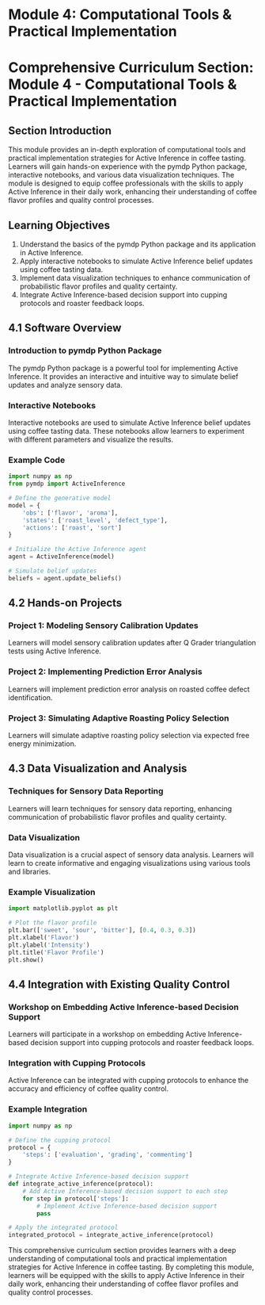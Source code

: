 # Module 4: Computational Tools & Practical Implementation

# Comprehensive Curriculum Section: Module 4 - Computational Tools & Practical Implementation

## Section Introduction

This module provides an in-depth exploration of computational tools and practical implementation strategies for Active Inference in coffee tasting. Learners will gain hands-on experience with the pymdp Python package, interactive notebooks, and various data visualization techniques. The module is designed to equip coffee professionals with the skills to apply Active Inference in their daily work, enhancing their understanding of coffee flavor profiles and quality control processes.

## Learning Objectives

1. Understand the basics of the pymdp Python package and its application in Active Inference.
2. Apply interactive notebooks to simulate Active Inference belief updates using coffee tasting data.
3. Implement data visualization techniques to enhance communication of probabilistic flavor profiles and quality certainty.
4. Integrate Active Inference-based decision support into cupping protocols and roaster feedback loops.

## 4.1 Software Overview

### Introduction to pymdp Python Package

The pymdp Python package is a powerful tool for implementing Active Inference. It provides an interactive and intuitive way to simulate belief updates and analyze sensory data.

### Interactive Notebooks

Interactive notebooks are used to simulate Active Inference belief updates using coffee tasting data. These notebooks allow learners to experiment with different parameters and visualize the results.

### Example Code

```python
import numpy as np
from pymdp import ActiveInference

# Define the generative model
model = {
    'obs': ['flavor', 'aroma'],
    'states': ['roast_level', 'defect_type'],
    'actions': ['roast', 'sort']
}

# Initialize the Active Inference agent
agent = ActiveInference(model)

# Simulate belief updates
beliefs = agent.update_beliefs()
```

## 4.2 Hands-on Projects

### Project 1: Modeling Sensory Calibration Updates

Learners will model sensory calibration updates after Q Grader triangulation tests using Active Inference.

### Project 2: Implementing Prediction Error Analysis

Learners will implement prediction error analysis on roasted coffee defect identification.

### Project 3: Simulating Adaptive Roasting Policy Selection

Learners will simulate adaptive roasting policy selection via expected free energy minimization.

## 4.3 Data Visualization and Analysis

### Techniques for Sensory Data Reporting

Learners will learn techniques for sensory data reporting, enhancing communication of probabilistic flavor profiles and quality certainty.

### Data Visualization

Data visualization is a crucial aspect of sensory data analysis. Learners will learn to create informative and engaging visualizations using various tools and libraries.

### Example Visualization

```python
import matplotlib.pyplot as plt

# Plot the flavor profile
plt.bar(['sweet', 'sour', 'bitter'], [0.4, 0.3, 0.3])
plt.xlabel('Flavor')
plt.ylabel('Intensity')
plt.title('Flavor Profile')
plt.show()
```

## 4.4 Integration with Existing Quality Control

### Workshop on Embedding Active Inference-based Decision Support

Learners will participate in a workshop on embedding Active Inference-based decision support into cupping protocols and roaster feedback loops.

### Integration with Cupping Protocols

Active Inference can be integrated with cupping protocols to enhance the accuracy and efficiency of coffee quality control.

### Example Integration

```python
import numpy as np

# Define the cupping protocol
protocol = {
    'steps': ['evaluation', 'grading', 'commenting']
}

# Integrate Active Inference-based decision support
def integrate_active_inference(protocol):
    # Add Active Inference-based decision support to each step
    for step in protocol['steps']:
        # Implement Active Inference-based decision support
        pass

# Apply the integrated protocol
integrated_protocol = integrate_active_inference(protocol)
```

This comprehensive curriculum section provides learners with a deep understanding of computational tools and practical implementation strategies for Active Inference in coffee tasting. By completing this module, learners will be equipped with the skills to apply Active Inference in their daily work, enhancing their understanding of coffee flavor profiles and quality control processes.